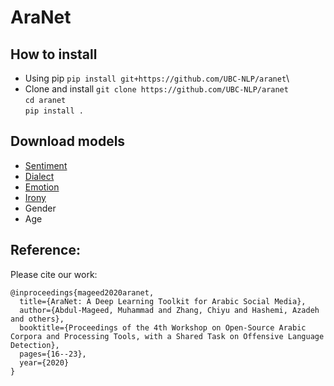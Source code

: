 # AraNet
## How to install
 - Using pip
  `pip install git+https://github.com/UBC-NLP/aranet`\
 - Clone and install
  `git clone https://github.com/UBC-NLP/aranet`\
  `cd aranet`\
  `pip install .`

## Download models
 - [Sentiment](https://drive.google.com/file/d/13_2OtzLDCPsVa3lLvPLmgzY-7mA9BeXM/view?usp=sharing)
 - [Dialect](https://drive.google.com/file/d/1JMQ10O5tlVKwMW9sbsUvWVpnWyuVAyz9/view?usp=sharing)
 - [Emotion](https://drive.google.com/file/d/191wozliqkD29jyDiTnrvKv28fUyS_st3/view?usp=sharing)
 - [Irony](https://drive.google.com/file/d/1TbaJ1_KRMPfGObdxBU3dCI6D-erWhIcQ/view?usp=sharing)
 - Gender
 - Age
## Reference:
Please cite our work: 
```
@inproceedings{mageed2020aranet,
  title={AraNet: A Deep Learning Toolkit for Arabic Social Media},
  author={Abdul-Mageed, Muhammad and Zhang, Chiyu and Hashemi, Azadeh and others},
  booktitle={Proceedings of the 4th Workshop on Open-Source Arabic Corpora and Processing Tools, with a Shared Task on Offensive Language Detection},
  pages={16--23},
  year={2020}
}
```

